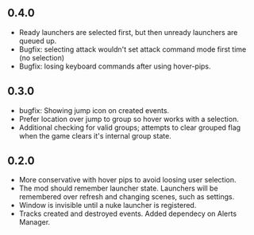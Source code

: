 ## 0.4.0

- Ready launchers are selected first, but then unready launchers are queued up.
- Bugfix: selecting attack wouldn't set attack command mode first time (no selection)
- Bugfix: losing keyboard commands after using hover-pips.

## 0.3.0

- bugfix: Showing jump icon on created events.
- Prefer location over jump to group so hover works with a selection.
- Additional checking for valid groups; attempts to clear grouped flag when the game clears it's internal group state.

## 0.2.0

- More conservative with hover pips to avoid loosing user selection.
- The mod should remember launcher state.  Launchers will be remembered over refresh and changing scenes, such as settings.
- Window is invisible until a nuke launcher is registered.
- Tracks created and destroyed events.  Added dependecy on Alerts Manager.
